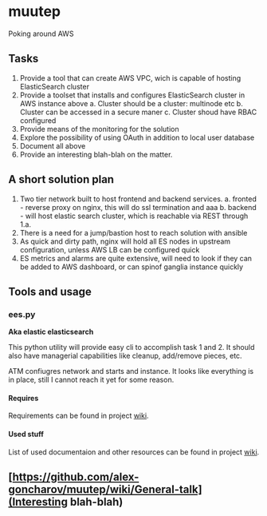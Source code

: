 # muutep

Poking around AWS

## Tasks

1. Provide a tool that can create AWS VPC, wich is capable of hosting ElasticSearch cluster
2. Provide a toolset that installs and configures ElasticSearch cluster in AWS instance above
  a. Cluster should be a cluster: multinode etc
  b. Cluster can be accessed in a secure maner
  c. Cluster shoud have RBAC configured
3. Provide means of the monitoring for the solution
4. Explore the possibility of using OAuth in addition to local user database
5. Document all above
6. Provide an interesting blah-blah on the matter.

## A short solution plan

1. Two tier network built to host frontend and backend services.
  a. fronted - reverse proxy on nginx, this will do ssl termination and aaa
  b. backend - will host elastic search cluster, which is reachable via REST through 1.a.
2. There is a need for a jump/bastion host to reach solution with ansible
3. As quick and dirty path, nginx will hold all ES nodes in upstream configuration, unless AWS LB can be configured quick
4. ES metrics and alarms are quite extensive, will need to look if they can be added to AWS dashboard, or can spinof ganglia instance quickly


## Tools and usage

### ees.py

**Aka elastic elasticsearch**

This python utility will provide easy cli to accomplish task 1 and 2. It should also have managerial capabilities like cleanup, add/remove pieces, etc.

ATM confiugres network and starts and instance. It looks like everything is in place, still I cannot reach it yet for some reason.

#### Requires

Requirements can be found in project [wiki](https://github.com/alex-goncharov/muutep/wiki/Requirements).

#### Used stuff

List of used documentaion and other resources can be found in project [wiki](https://github.com/alex-goncharov/muutep/wiki/Docs-and-References).

## [https://github.com/alex-goncharov/muutep/wiki/General-talk](Interesting blah-blah)


